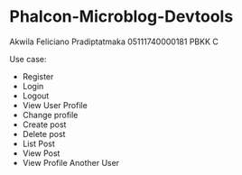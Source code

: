 # Phalcon-Microblog-Devtools

Akwila Feliciano Pradiptatmaka 05111740000181 PBKK C

Use case:
* Register
* Login
* Logout
* View User Profile
* Change profile
* Create post
* Delete post
* List Post
* View Post
* View Profile Another User
